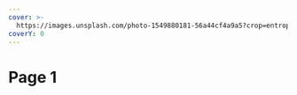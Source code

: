 ```yaml
---
cover: >-
  https://images.unsplash.com/photo-1549880181-56a44cf4a9a5?crop=entropy&cs=tinysrgb&fm=jpg&ixid=MnwxOTcwMjR8MHwxfHNlYXJjaHwxMHx8bW91bnRhaW58ZW58MHx8fHwxNjUzMzM2Nzc4&ixlib=rb-1.2.1&q=80
coverY: 0
---
```


# Page 1

